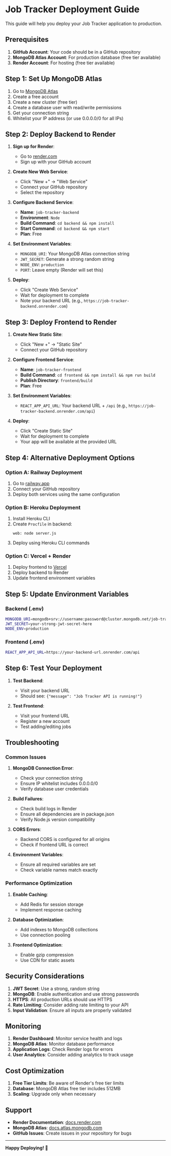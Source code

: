 # Job Tracker Deployment Guide

This guide will help you deploy your Job Tracker application to production.

## Prerequisites

1. **GitHub Account**: Your code should be in a GitHub repository
2. **MongoDB Atlas Account**: For production database (free tier available)
3. **Render Account**: For hosting (free tier available)

## Step 1: Set Up MongoDB Atlas

1. Go to [MongoDB Atlas](https://www.mongodb.com/atlas)
2. Create a free account
3. Create a new cluster (free tier)
4. Create a database user with read/write permissions
5. Get your connection string
6. Whitelist your IP address (or use 0.0.0.0/0 for all IPs)

## Step 2: Deploy Backend to Render

1. **Sign up for Render**:
   - Go to [render.com](https://render.com)
   - Sign up with your GitHub account

2. **Create New Web Service**:
   - Click "New +" → "Web Service"
   - Connect your GitHub repository
   - Select the repository

3. **Configure Backend Service**:
   - **Name**: `job-tracker-backend`
   - **Environment**: `Node`
   - **Build Command**: `cd backend && npm install`
   - **Start Command**: `cd backend && npm start`
   - **Plan**: Free

4. **Set Environment Variables**:
   - `MONGODB_URI`: Your MongoDB Atlas connection string
   - `JWT_SECRET`: Generate a strong random string
   - `NODE_ENV`: `production`
   - `PORT`: Leave empty (Render will set this)

5. **Deploy**:
   - Click "Create Web Service"
   - Wait for deployment to complete
   - Note your backend URL (e.g., `https://job-tracker-backend.onrender.com`)

## Step 3: Deploy Frontend to Render

1. **Create New Static Site**:
   - Click "New +" → "Static Site"
   - Connect your GitHub repository

2. **Configure Frontend Service**:
   - **Name**: `job-tracker-frontend`
   - **Build Command**: `cd frontend && npm install && npm run build`
   - **Publish Directory**: `frontend/build`
   - **Plan**: Free

3. **Set Environment Variables**:
   - `REACT_APP_API_URL`: Your backend URL + `/api` (e.g., `https://job-tracker-backend.onrender.com/api`)

4. **Deploy**:
   - Click "Create Static Site"
   - Wait for deployment to complete
   - Your app will be available at the provided URL

## Step 4: Alternative Deployment Options

### Option A: Railway Deployment

1. Go to [railway.app](https://railway.app)
2. Connect your GitHub repository
3. Deploy both services using the same configuration

### Option B: Heroku Deployment

1. Install Heroku CLI
2. Create `Procfile` in backend:
   ```
   web: node server.js
   ```
3. Deploy using Heroku CLI commands

### Option C: Vercel + Render

1. Deploy frontend to [Vercel](https://vercel.com)
2. Deploy backend to Render
3. Update frontend environment variables

## Step 5: Update Environment Variables

### Backend (.env)
```bash
MONGODB_URI=mongodb+srv://username:password@cluster.mongodb.net/job-tracker
JWT_SECRET=your-strong-jwt-secret-here
NODE_ENV=production
```

### Frontend (.env)
```bash
REACT_APP_API_URL=https://your-backend-url.onrender.com/api
```

## Step 6: Test Your Deployment

1. **Test Backend**:
   - Visit your backend URL
   - Should see: `{"message": "Job Tracker API is running!"}`

2. **Test Frontend**:
   - Visit your frontend URL
   - Register a new account
   - Test adding/editing jobs

## Troubleshooting

### Common Issues

1. **MongoDB Connection Error**:
   - Check your connection string
   - Ensure IP whitelist includes 0.0.0.0/0
   - Verify database user credentials

2. **Build Failures**:
   - Check build logs in Render
   - Ensure all dependencies are in package.json
   - Verify Node.js version compatibility

3. **CORS Errors**:
   - Backend CORS is configured for all origins
   - Check if frontend URL is correct

4. **Environment Variables**:
   - Ensure all required variables are set
   - Check variable names match exactly

### Performance Optimization

1. **Enable Caching**:
   - Add Redis for session storage
   - Implement response caching

2. **Database Optimization**:
   - Add indexes to MongoDB collections
   - Use connection pooling

3. **Frontend Optimization**:
   - Enable gzip compression
   - Use CDN for static assets

## Security Considerations

1. **JWT Secret**: Use a strong, random string
2. **MongoDB**: Enable authentication and use strong passwords
3. **HTTPS**: All production URLs should use HTTPS
4. **Rate Limiting**: Consider adding rate limiting to your API
5. **Input Validation**: Ensure all inputs are properly validated

## Monitoring

1. **Render Dashboard**: Monitor service health and logs
2. **MongoDB Atlas**: Monitor database performance
3. **Application Logs**: Check Render logs for errors
4. **User Analytics**: Consider adding analytics to track usage

## Cost Optimization

1. **Free Tier Limits**: Be aware of Render's free tier limits
2. **Database**: MongoDB Atlas free tier includes 512MB
3. **Scaling**: Upgrade only when necessary

## Support

- **Render Documentation**: [docs.render.com](https://docs.render.com)
- **MongoDB Atlas**: [docs.atlas.mongodb.com](https://docs.atlas.mongodb.com)
- **GitHub Issues**: Create issues in your repository for bugs

---

**Happy Deploying! 🚀**
